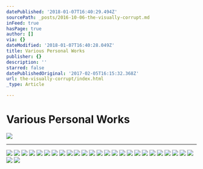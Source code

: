 ```yaml
---
datePublished: '2018-01-07T16:40:29.494Z'
sourcePath: _posts/2016-10-06-the-visually-corrupt.md
inFeed: true
hasPage: true
author: []
via: {}
dateModified: '2018-01-07T16:40:28.049Z'
title: Various Personal Works
publisher: {}
description: ''
starred: false
datePublishedOriginal: '2017-02-05T16:15:32.368Z'
url: the-visually-corrupt/index.html
_type: Article

---
```

# Various Personal Works
![](https://the-grid-user-content.s3-us-west-2.amazonaws.com/6436e980-9d53-4e5f-9ebb-e52c272bd8e2.jpg)

---

![](https://the-grid-user-content.s3-us-west-2.amazonaws.com/a36760a8-cebf-4620-bc78-f8fa23bd2be9.jpg)
![](https://the-grid-user-content.s3-us-west-2.amazonaws.com/2db9e00d-6284-431e-be5e-69f036fa696b.jpg)
![](https://the-grid-user-content.s3-us-west-2.amazonaws.com/1922a8b4-320b-4f26-84e7-371267ef0d74.jpg)
![](https://s3-us-west-2.amazonaws.com/the-grid-img/p/a9aa94f898ed4953c1a7a538a0650e158acc2a69.jpg)
![](https://s3-us-west-2.amazonaws.com/the-grid-img/p/6747baef04f1bf8e9051d5196c93bbd5fb07a492.jpg)
![](https://the-grid-user-content.s3-us-west-2.amazonaws.com/bb260add-ee8b-4516-bbaa-00bdaccf8a88.jpg)
![](https://the-grid-user-content.s3-us-west-2.amazonaws.com/61786344-1698-45c2-866e-56d834759e5b.jpg)
![](https://the-grid-user-content.s3-us-west-2.amazonaws.com/8a8dcaf9-1181-4cc6-8057-09bce3a50e5d.jpg)
![](https://s3-us-west-2.amazonaws.com/the-grid-img/p/c7d502382468b936bbcd4f76bbf1fdcf72327643.jpg)
![](https://the-grid-user-content.s3-us-west-2.amazonaws.com/9e066c7d-869f-4456-b3b8-752726ff9968.jpg)
![](https://the-grid-user-content.s3-us-west-2.amazonaws.com/0143303d-313b-4d38-b73f-1bf2f454b91b.jpg)
![](https://the-grid-user-content.s3-us-west-2.amazonaws.com/216e6774-bc23-4cec-90fa-d0b96a1c2646.jpg)
![](https://the-grid-user-content.s3-us-west-2.amazonaws.com/427b33dd-590f-4a1c-9918-ea4b07e3cabb.jpg)
![](https://the-grid-user-content.s3-us-west-2.amazonaws.com/f1645edb-ceb1-4f19-8652-68ead6d78f33.jpg)
![](https://the-grid-user-content.s3-us-west-2.amazonaws.com/1c5bc220-d15a-41c9-84ef-4f88c1e70c44.jpg)
![](https://s3-us-west-2.amazonaws.com/the-grid-img/p/292ef6f3619e46bd68b1b07f17c1a7bcec7b7f0c.jpg)
![](https://the-grid-user-content.s3-us-west-2.amazonaws.com/f3be2ba9-2a86-4538-bbd5-bfa126d8114f.jpg)
![](https://the-grid-user-content.s3-us-west-2.amazonaws.com/67ead2f3-5e52-4815-82b5-fc4c5d243bd9.jpg)
![](https://s3-us-west-2.amazonaws.com/the-grid-img/p/fdc92067a17f0bfa8294c208f3a666eb4a31adfa.jpg)
![](https://s3-us-west-2.amazonaws.com/the-grid-img/p/2ba1cce103c359e41dc9f65ca3d43942ce09a2bf.jpg)
![](https://s3-us-west-2.amazonaws.com/the-grid-img/p/ab553031e1e2877b6b52f968daac826b100721a4.jpg)
![](https://s3-us-west-2.amazonaws.com/the-grid-img/p/18c1c672b75a498565c51764987b56c06164d907.jpg)
![](https://s3-us-west-2.amazonaws.com/the-grid-img/p/418d0d40bc1963864111e94da3eb463341c2b94a.jpg)
![](https://s3-us-west-2.amazonaws.com/the-grid-img/p/1bcf27a3e722a9bafd85e0d2fc26af3d1c46cbaf.jpg)
![](https://the-grid-user-content.s3-us-west-2.amazonaws.com/7f9b4870-ec14-4d0d-97c5-4544e5d61ac8.jpg)
![](https://the-grid-user-content.s3-us-west-2.amazonaws.com/0f22b902-08b6-4f9e-9ba0-1b0679ffae69.jpg)
![](https://the-grid-user-content.s3-us-west-2.amazonaws.com/c9e8e12d-bfe3-4a3f-af7c-409269bc162d.jpg)